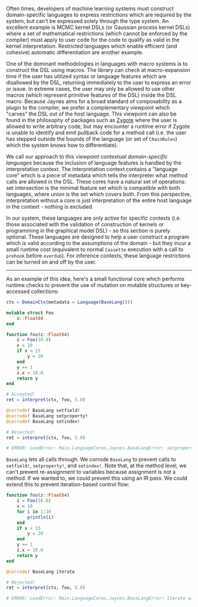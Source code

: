Often times, developers of machine learning systems must construct domain-specific languages to express restrictions which are required by the system, but can't be expressed solely through the type system. An excellent example is MCMC kernel DSLs (or Gaussian process kernel DSLs) where a set of mathematical restrictions (which cannot be enforced by the compiler) must apply to user code for the code to qualify as valid in the kernel interpretation. Restricted languages which enable efficient (and cohesive) automatic differentiation are another example. 

One of the dominant methodologies in languages with macro systems is to construct the DSL using macros. The library can check at macro-expansion time if the user has utilized syntax or language features which are disallowed by the DSL, returning immediately to the user to express an error or issue. In extreme cases, the user may only be allowed to use other macros (which represent primitive features of the DSL) inside the DSL macro. Because Jaynes aims for a broad standard of composability as a plugin to the compiler, we prefer a complementary viewpoint which "carves" the DSL out of the host language. This viewpoint can also be found in the philosophy of packages such as [Zygote](https://github.com/FluxML/Zygote.jl) where the user is allowed to write arbitrary code, but may encounter a runtime error if Zygote is unable to identify and emit pullback code for a method call (i.e. the user has stepped outside the bounds of the language (or set of `ChainRules`) which the system knows how to differentiate). 

We call our approach to this viewpoint _contextual domain-specific languages_ because the inclusion of language features is handled by the interpretation context. The interpretation context contains a "language core" which is a piece of metadata which tells the interpreter what method calls are allowed in the DSL. These cores have a natural set of operations: set intersection is the minimal feature set which is compatible with both languages, where union is the set which covers both. From this perspective, interpretation without a core is just interpretation of the entire host language in the context - nothing is excluded.

In our system, these languages are only active for specific contexts (i.e. those associated with the validation of construction of kernels or programming in the graphical model DSL) - so this section is purely optional. These languages are designed to help a user construct a program which is valid according to the assumptions of the domain - but they incur a small runtime cost (equivalent to normal `Cassette` execution with a call to `prehook` before `overdub`). For inference contexts, these language restrictions can be turned on and off by the user.

---

As an example of this idea, here's a small functional core which performs runtime checks to prevent the use of mutation on mutable structures or key-accessed collections:

```julia
ctx = DomainCtx(metadata = Language(BaseLang()))

mutable struct Foo
    x::Float64
end

function foo(z::Float64)
    z = Foo(10.0)
    x = 10
    if x < 15
        y = 20
    end
    y += 1
    z.x = 10.0
    return y
end

# Accepted!
ret = interpret(ctx, foo, 5.0)

@corrode! BaseLang setfield!
@corrode! BaseLang setproperty!
@corrode! BaseLang setindex!

# Rejected!
ret = interpret(ctx, foo, 5.0)

# ERROR: LoadError: Main.LanguageCores.Jaynes.BaseLangError: setproperty! with Tuple{Main.LanguageCores.Foo,Symbol,Float64} is disallowed in this language.
```

`BaseLang` lets all calls through. We corrode `BaseLang` to prevent calls to `setfield!`, `setproperty!`, and `setindex!`. Note that, at the method level, we can't prevent re-assignment to variables because assignment is not a method. If we wanted to, we could prevent this using an IR pass. We could extend this to prevent iteration-based control flow:

```julia
function foo(z::Float64)
    z = Foo(10.0)
    x = 10
    for i in 1:10
        println(i)
    end
    if x < 15
        y = 20
    end
    y += 1
    z.x = 10.0
    return y
end

@corrode! BaseLang iterate

# Rejected!
ret = interpret(ctx, foo, 5.0)

# ERROR: LoadError: Main.LanguageCores.Jaynes.BaseLangError: iterate with Tuple{UnitRange{Int64}} is disallowed in this language.
```

